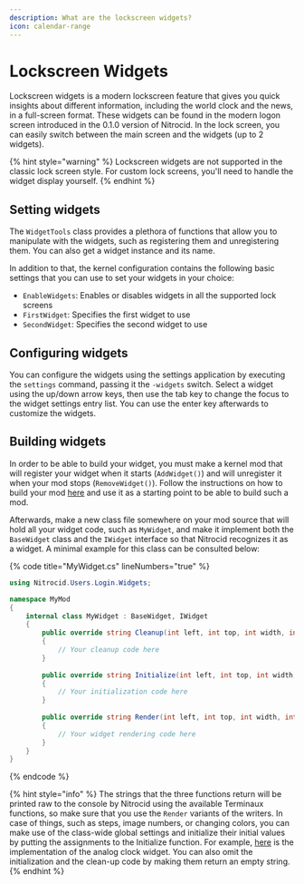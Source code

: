 ```yaml
---
description: What are the lockscreen widgets?
icon: calendar-range
---
```


# Lockscreen Widgets

Lockscreen widgets is a modern lockscreen feature that gives you quick insights about different information, including the world clock and the news, in a full-screen format. These widgets can be found in the modern logon screen introduced in the 0.1.0 version of Nitrocid. In the lock screen, you can easily switch between the main screen and the widgets (up to 2 widgets).

{% hint style="warning" %}
Lockscreen widgets are not supported in the classic lock screen style. For custom lock screens, you'll need to handle the widget display yourself.
{% endhint %}

## Setting widgets

The `WidgetTools` class provides a plethora of functions that allow you to manipulate with the widgets, such as registering them and unregistering them. You can also get a widget instance and its name.

In addition to that, the kernel configuration contains the following basic settings that you can use to set your widgets in your choice:

* `EnableWidgets`: Enables or disables widgets in all the supported lock screens
* `FirstWidget`: Specifies the first widget to use
* `SecondWidget`: Specifies the second widget to use

## Configuring widgets

You can configure the widgets using the settings application by executing the `settings` command, passing it the `-widgets` switch. Select a widget using the up/down arrow keys, then use the tab key to change the focus to the widget settings entry list. You can use the enter key afterwards to customize the widgets.

## Building widgets

In order to be able to build your widget, you must make a kernel mod that will register your widget when it starts (`AddWidget()`) and will unregister it when your mod stops (`RemoveWidget()`). Follow the instructions on how to build your mod [here](../../advanced-and-power-users/kernel-modifications/build-your.../your-mod.md) and use it as a starting point to be able to build such a mod.

Afterwards, make a new class file somewhere on your mod source that will hold all your widget code, such as `MyWidget`, and make it implement both the `BaseWidget` class and the `IWidget` interface so that Nitrocid recognizes it as a widget. A minimal example for this class can be consulted below:

{% code title="MyWidget.cs" lineNumbers="true" %}
```csharp
using Nitrocid.Users.Login.Widgets;

namespace MyMod
{
    internal class MyWidget : BaseWidget, IWidget
    {
        public override string Cleanup(int left, int top, int width, int height)
        {
            // Your cleanup code here
        }
        
        public override string Initialize(int left, int top, int width, int height)
        {
            // Your initialization code here
        }
        
        public override string Render(int left, int top, int width, int height)
        {
            // Your widget rendering code here
        }
    }
}
```
{% endcode %}

{% hint style="info" %}
The strings that the three functions return will be printed raw to the console by Nitrocid using the available Terminaux functions, so make sure that you use the `Render` variants of the writers. In case of things, such as steps, image numbers, or changing colors, you can make use of the class-wide global settings and initialize their initial values by putting the assignments to the Initialize function. For example, [here](https://github.com/Aptivi/NitrocidKS/blob/main/public/Nitrocid/Users/Login/Widgets/Implementations/AnalogClock.cs) is the implementation of the analog clock widget. You can also omit the initialization and the clean-up code by making them return an empty string.
{% endhint %}
